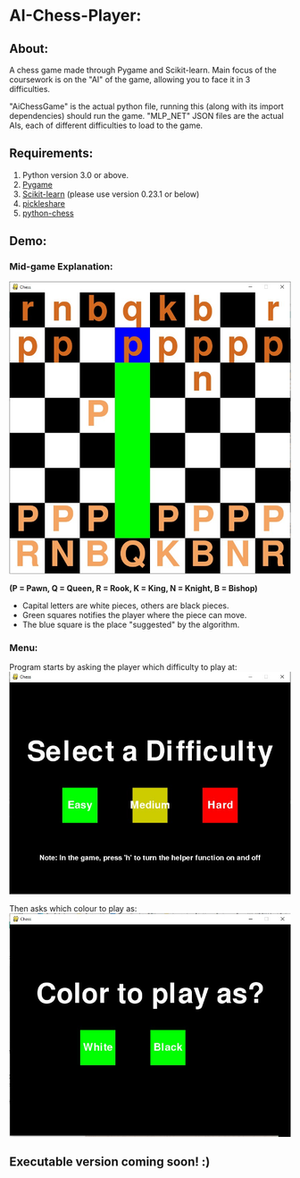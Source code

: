 # AI-Chess-Player:
## About:
A chess game made through Pygame and Scikit-learn. Main focus of the coursework is on the "AI" of the game, allowing you to face it in 3 difficulties.

"AiChessGame" is the actual python file, running this (along with its import dependencies) should run the game.
"MLP_NET" JSON files are the actual AIs, each of different difficulties to load to the game.

## Requirements:
1. Python version 3.0 or above.
2. [Pygame](https://pypi.org/project/pygame/)
3. [Scikit-learn](https://pypi.org/project/scikit-learn/) (please use version 0.23.1 or below)
4. [pickleshare](https://pypi.org/project/pickleshare/)
5. [python-chess](https://pypi.org/project/chess/)

## Demo:
### Mid-game Explanation:

![In-Game screenshot](/Screenshots/HelperDemo.jpeg)

**(P = Pawn, Q = Queen, R = Rook, K = King, N = Knight, B = Bishop)**

* Capital letters are white pieces, others are black pieces. 
* Green squares notifies the player where the piece can move.
* The blue square is the place "suggested"  by the algorithm.

### Menu:
Program starts by asking the player which difficulty to play at:
![Difficult](/Screenshots/InitialMenu.jpeg)

Then asks which colour to play as:
![Difficult](/Screenshots/TurnChoice.jpeg)

## Executable version coming soon! :)
